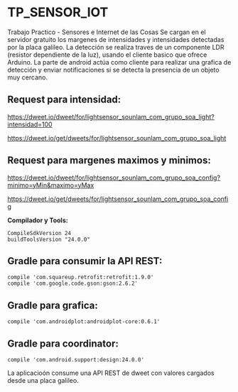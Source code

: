# TP_SENSOR_IOT
Trabajo Practico - Sensores e Internet de las Cosas
Se cargan en el servidor gratuito los margenes de intensidades y intensidades detectadas por la placa galileo.
La detección se realiza traves de un componente LDR (resistor dependiente de la luz), usando el cliente basico que ofrece Arduino.
La parte de android actúa como cliente para realizar una grafica de detección y enviar notificaciones si se detecta la presencia
de un objeto muy cercano.

## **Request para intensidad:**

https://dweet.io/dweet/for/lightsensor_sounlam_com_grupo_soa_light?intensidad=100

https://dweet.io/get/dweets/for/lightsensor_sounlam_com_grupo_soa_light

## **Request para margenes maximos y minimos:**

https://dweet.io/dweet/for/lightsensor_sounlam_com_grupo_soa_config?minimo=yMin&maximo=yMax

https://dweet.io/get/dweets/for/lightsensor_sounlam_com_grupo_soa_config

**Compilador y Tools:**
```
CompileSdkVersion 24
buildToolsVersion "24.0.0"
```

## **Gradle para consumir la API REST:**
```
compile 'com.squareup.retrofit:retrofit:1.9.0'
compile 'com.google.code.gson:gson:2.6.2'
```

## **Gradle para grafica:**
```
compile 'com.androidplot:androidplot-core:0.6.1'
```

## **Gradle para coordinator:**
```
compile 'com.android.support:design:24.0.0'
```

La aplicacioón consume una API REST de dweet con valores cargados desde una placa galileo.
